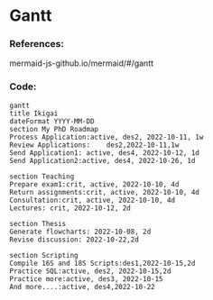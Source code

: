 # Gantt

<h3 align="left">References:</h3>
mermaid-js-github.io/mermaid/#/gantt

<h3 align="left">Code:</h3>

```mermaid
gantt
title Ikigai
dateFormat YYYY-MM-DD
section My PhD Roadmap
Process Application:active, des2, 2022-10-11, 1w
Review Applications:    des2,2022-10-11,1w
Send Application1: active, des4, 2022-10-12, 1d
Send Application2:active, des4, 2022-10-26, 1d

section Teaching
Prepare exam1:crit, active, 2022-10-10, 4d
Return assignments:crit, active, 2022-10-10, 4d
Consultation:crit, active, 2022-10-10, 4d
Lectures: crit, 2022-10-12, 2d

section Thesis
Generate flowcharts: 2022-10-08, 2d
Revise discussion: 2022-10-22,2d

section Scripting
Compile 16S and 18S Scripts:des1,2022-10-15,2d
Practice SQL:active, des2, 2022-10-15,2d
Practice more:active, des3, 2022-10-15
And more....:active, des4,2022-10-22
```

